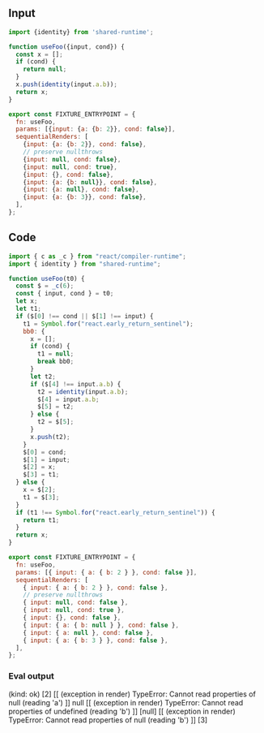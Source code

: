 
## Input

```javascript
import {identity} from 'shared-runtime';

function useFoo({input, cond}) {
  const x = [];
  if (cond) {
    return null;
  }
  x.push(identity(input.a.b));
  return x;
}

export const FIXTURE_ENTRYPOINT = {
  fn: useFoo,
  params: [{input: {a: {b: 2}}, cond: false}],
  sequentialRenders: [
    {input: {a: {b: 2}}, cond: false},
    // preserve nullthrows
    {input: null, cond: false},
    {input: null, cond: true},
    {input: {}, cond: false},
    {input: {a: {b: null}}, cond: false},
    {input: {a: null}, cond: false},
    {input: {a: {b: 3}}, cond: false},
  ],
};

```

## Code

```javascript
import { c as _c } from "react/compiler-runtime";
import { identity } from "shared-runtime";

function useFoo(t0) {
  const $ = _c(6);
  const { input, cond } = t0;
  let x;
  let t1;
  if ($[0] !== cond || $[1] !== input) {
    t1 = Symbol.for("react.early_return_sentinel");
    bb0: {
      x = [];
      if (cond) {
        t1 = null;
        break bb0;
      }
      let t2;
      if ($[4] !== input.a.b) {
        t2 = identity(input.a.b);
        $[4] = input.a.b;
        $[5] = t2;
      } else {
        t2 = $[5];
      }
      x.push(t2);
    }
    $[0] = cond;
    $[1] = input;
    $[2] = x;
    $[3] = t1;
  } else {
    x = $[2];
    t1 = $[3];
  }
  if (t1 !== Symbol.for("react.early_return_sentinel")) {
    return t1;
  }
  return x;
}

export const FIXTURE_ENTRYPOINT = {
  fn: useFoo,
  params: [{ input: { a: { b: 2 } }, cond: false }],
  sequentialRenders: [
    { input: { a: { b: 2 } }, cond: false },
    // preserve nullthrows
    { input: null, cond: false },
    { input: null, cond: true },
    { input: {}, cond: false },
    { input: { a: { b: null } }, cond: false },
    { input: { a: null }, cond: false },
    { input: { a: { b: 3 } }, cond: false },
  ],
};

```
      
### Eval output
(kind: ok) [2]
[[ (exception in render) TypeError: Cannot read properties of null (reading 'a') ]]
null
[[ (exception in render) TypeError: Cannot read properties of undefined (reading 'b') ]]
[null]
[[ (exception in render) TypeError: Cannot read properties of null (reading 'b') ]]
[3]
